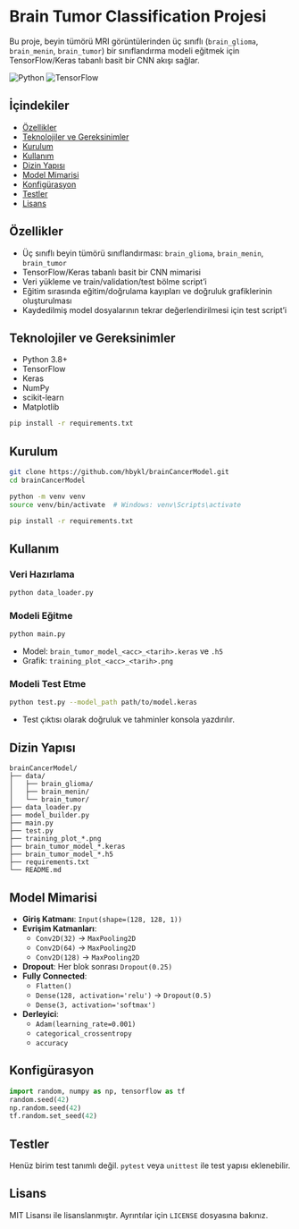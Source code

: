 # Brain Tumor Classification Projesi

Bu proje, beyin tümörü MRI görüntülerinden üç sınıflı (`brain_glioma`, `brain_menin`, `brain_tumor`) bir sınıflandırma modeli eğitmek için TensorFlow/Keras tabanlı basit bir CNN akışı sağlar.

![Python](https://img.shields.io/badge/Python-3.8+-blue)
![TensorFlow](https://img.shields.io/badge/TensorFlow-2.x-orange)

## İçindekiler
- [Özellikler](#özellikler)
- [Teknolojiler ve Gereksinimler](#teknolojiler-ve-gereksinimler)
- [Kurulum](#kurulum)
- [Kullanım](#kullanım)
- [Dizin Yapısı](#dizin-yapısı)
- [Model Mimarisi](#model-mimarisi)
- [Konfigürasyon](#konfigürasyon)
- [Testler](#testler)
- [Lisans](#lisans)

## Özellikler
- Üç sınıflı beyin tümörü sınıflandırması: `brain_glioma`, `brain_menin`, `brain_tumor`
- TensorFlow/Keras tabanlı basit bir CNN mimarisi
- Veri yükleme ve train/validation/test bölme script’i
- Eğitim sırasında eğitim/doğrulama kayıpları ve doğruluk grafiklerinin oluşturulması
- Kaydedilmiş model dosyalarının tekrar değerlendirilmesi için test script’i

## Teknolojiler ve Gereksinimler
- Python 3.8+
- TensorFlow
- Keras
- NumPy
- scikit-learn
- Matplotlib

```bash
pip install -r requirements.txt
```

## Kurulum

```bash
git clone https://github.com/hbykl/brainCancerModel.git
cd brainCancerModel

python -m venv venv
source venv/bin/activate  # Windows: venv\Scripts\activate

pip install -r requirements.txt
```

## Kullanım

### Veri Hazırlama

```bash
python data_loader.py
```

### Modeli Eğitme

```bash
python main.py
```

- Model: `brain_tumor_model_<acc>_<tarih>.keras` ve `.h5`
- Grafik: `training_plot_<acc>_<tarih>.png`

### Modeli Test Etme

```bash
python test.py --model_path path/to/model.keras
```

- Test çıktısı olarak doğruluk ve tahminler konsola yazdırılır.

## Dizin Yapısı

```text
brainCancerModel/
├── data/
│   ├── brain_glioma/
│   ├── brain_menin/
│   └── brain_tumor/
├── data_loader.py
├── model_builder.py
├── main.py
├── test.py
├── training_plot_*.png
├── brain_tumor_model_*.keras
├── brain_tumor_model_*.h5
├── requirements.txt
└── README.md
```

## Model Mimarisi

- **Giriş Katmanı**: `Input(shape=(128, 128, 1))`
- **Evrişim Katmanları**:
  - `Conv2D(32)` → `MaxPooling2D`
  - `Conv2D(64)` → `MaxPooling2D`
  - `Conv2D(128)` → `MaxPooling2D`
- **Dropout**: Her blok sonrası `Dropout(0.25)`
- **Fully Connected**:
  - `Flatten()`
  - `Dense(128, activation='relu')` → `Dropout(0.5)`
  - `Dense(3, activation='softmax')`
- **Derleyici**:
  - `Adam(learning_rate=0.001)`
  - `categorical_crossentropy`
  - `accuracy`

## Konfigürasyon

```python
import random, numpy as np, tensorflow as tf
random.seed(42)
np.random.seed(42)
tf.random.set_seed(42)
```

## Testler

Henüz birim test tanımlı değil. `pytest` veya `unittest` ile test yapısı eklenebilir.

## Lisans

MIT Lisansı ile lisanslanmıştır. Ayrıntılar için `LICENSE` dosyasına bakınız.
